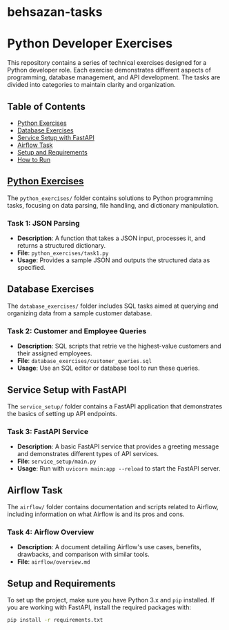 # behsazan-tasks

# Python Developer Exercises

This repository contains a series of technical exercises designed for a Python developer role. Each exercise demonstrates different aspects of programming, database management, and API development. The tasks are divided into categories to maintain clarity and organization.

## Table of Contents
- [Python Exercises](#python-exercises)
- [Database Exercises](#database-exercises)
- [Service Setup with FastAPI](#service-setup-with-fastapi)
- [Airflow Task](#airflow-task)
- [Setup and Requirements](#setup-and-requirements)
- [How to Run](#how-to-run)

## [Python Exercises](/python_exercises/README.md)

The `python_exercises/` folder contains solutions to Python programming tasks, focusing on data parsing, file handling, and dictionary manipulation.

### Task 1: JSON Parsing
- **Description**: A function that takes a JSON input, processes it, and returns a structured dictionary.
- **File**: `python_exercises/task1.py`
- **Usage**: Provides a sample JSON and outputs the structured data as specified.

## Database Exercises
The `database_exercises/` folder includes SQL tasks aimed at querying and organizing data from a sample customer database.

### Task 2: Customer and Employee Queries
- **Description**: SQL scripts that retrie  ve the highest-value customers and their assigned employees.
- **File**: `database_exercises/customer_queries.sql`
- **Usage**: Use an SQL editor or database tool to run these queries.

## Service Setup with FastAPI
The `service_setup/` folder contains a FastAPI application that demonstrates the basics of setting up API endpoints.

### Task 3: FastAPI Service
- **Description**: A basic FastAPI service that provides a greeting message and demonstrates different types of API services.
- **File**: `service_setup/main.py`
- **Usage**: Run with `uvicorn main:app --reload` to start the FastAPI server.

## Airflow Task
The `airflow/` folder contains documentation and scripts related to Airflow, including information on what Airflow is and its pros and cons.

### Task 4: Airflow Overview
- **Description**: A document detailing Airflow's use cases, benefits, drawbacks, and comparison with similar tools.
- **File**: `airflow/overview.md`

## Setup and Requirements
To set up the project, make sure you have Python 3.x and `pip` installed. If you are working with FastAPI, install the required packages with:
```bash
pip install -r requirements.txt
